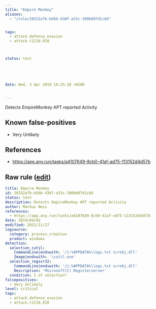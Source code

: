```yaml
---
title: "Empire Monkey"
aliases:
  - "/rule/10152a7b-b566-438f-a33c-390b607d1c8d"


tags:
  - attack.defense_evasion
  - attack.t1218.010



status: test





date: Wed, 3 Apr 2019 16:25:18 +0200


---
```


Detects EmpireMonkey APT reported Activity

<!--more-->


## Known false-positives

* Very Unlikely



## References

* https://app.any.run/tasks/a4107649-8cb0-41af-ad75-113152d4d57b


## Raw rule ([edit](https://github.com/SigmaHQ/sigma/edit/master/rules/windows/process_creation/proc_creation_win_apt_empiremonkey.yml))
```yaml
title: Empire Monkey
id: 10152a7b-b566-438f-a33c-390b607d1c8d
status: test
description: Detects EmpireMonkey APT reported Activity
author: Markus Neis
references:
  - https://app.any.run/tasks/a4107649-8cb0-41af-ad75-113152d4d57b
date: 2019/04/02
modified: 2021/11/27
logsource:
  category: process_creation
  product: windows
detection:
  selection_cutil:
    CommandLine|endswith: '/i:%APPDATA%\logs.txt scrobj.dll'
    Image|endswith: '\cutil.exe'
  selection_regsvr32:
    CommandLine|endswith: '/i:%APPDATA%\logs.txt scrobj.dll'
    Description: 'Microsoft(C) Registerserver'
  condition: 1 of selection*
falsepositives:
  - Very Unlikely
level: critical
tags:
  - attack.defense_evasion
  - attack.t1218.010

```
